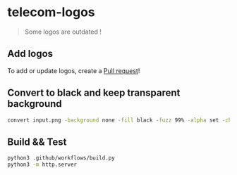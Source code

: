 # telecom-logos

> Some logos are outdated !

## Add logos

To add or update logos, create a [Pull request](https://github.com/Bel-Art/telecom-logos/pulls)!

## Convert to black and keep transparent background

```bash
convert input.png -background none -fill black -fuzz 99% -alpha set -channel RGBA -opaque white output_black.png
```

## Build && Test

```bash
python3 .github/workflows/build.py
python3 -m http.server
```
